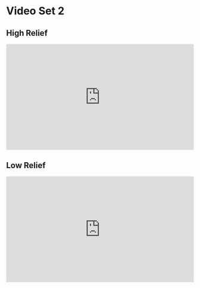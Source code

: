 # Video Set 2

##  High Relief
<div style="padding:56.25% 0 0 0;position:relative;"><iframe src="https://player.vimeo.com/video/642224729?h=a2feac6ffa&amp;badge=0&amp;autopause=0&amp;player_id=0&amp;app_id=58479" frameborder="0" allow="autoplay; fullscreen; picture-in-picture" allowfullscreen style="position:absolute;top:0;left:0;width:100%;height:100%;" title="Set 2 - High relief - (H121)"></iframe></div><script src="https://player.vimeo.com/api/player.js"></script>

## Low Relief
<div style="padding:56.25% 0 0 0;position:relative;"><iframe src="https://player.vimeo.com/video/642225740?h=d64b815aba&amp;badge=0&amp;autopause=0&amp;player_id=0&amp;app_id=58479" frameborder="0" allow="autoplay; fullscreen; picture-in-picture" allowfullscreen style="position:absolute;top:0;left:0;width:100%;height:100%;" title="Set 2 - Low relief - (H003)"></iframe></div><script src="https://player.vimeo.com/api/player.js"></script>
